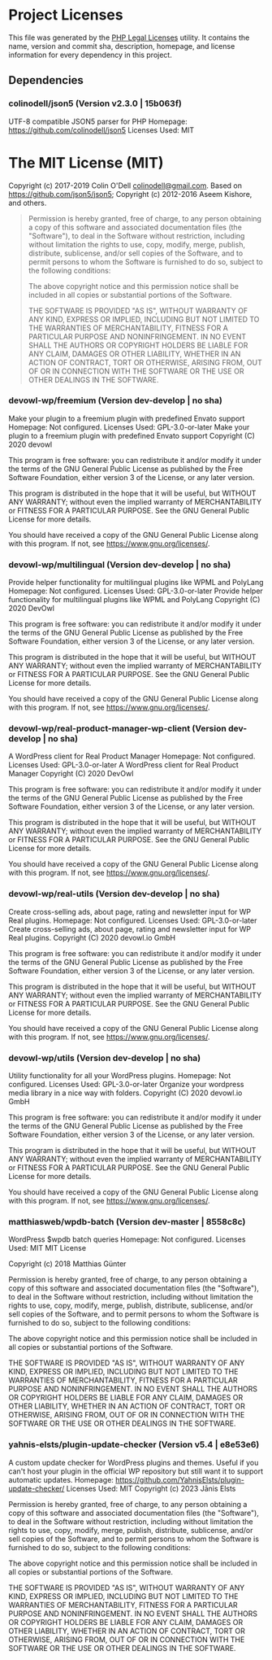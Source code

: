 # Project Licenses
This file was generated by the [PHP Legal Licenses](https://github.com/Comcast/php-legal-licenses) utility. It contains the name, version and commit sha, description, homepage, and license information for every dependency in this project.

## Dependencies

### colinodell/json5 (Version v2.3.0 | 15b063f)
UTF-8 compatible JSON5 parser for PHP
Homepage: https://github.com/colinodell/json5
Licenses Used: MIT
# The MIT License (MIT)

Copyright (c) 2017-2019 Colin O'Dell <colinodell@gmail.com>. Based on https://github.com/json5/json5; Copyright (c) 2012-2016 Aseem Kishore, and others.

> Permission is hereby granted, free of charge, to any person obtaining a copy
> of this software and associated documentation files (the "Software"), to deal
> in the Software without restriction, including without limitation the rights
> to use, copy, modify, merge, publish, distribute, sublicense, and/or sell
> copies of the Software, and to permit persons to whom the Software is
> furnished to do so, subject to the following conditions:
>
> The above copyright notice and this permission notice shall be included in
> all copies or substantial portions of the Software.
>
> THE SOFTWARE IS PROVIDED "AS IS", WITHOUT WARRANTY OF ANY KIND, EXPRESS OR
> IMPLIED, INCLUDING BUT NOT LIMITED TO THE WARRANTIES OF MERCHANTABILITY,
> FITNESS FOR A PARTICULAR PURPOSE AND NONINFRINGEMENT. IN NO EVENT SHALL THE
> AUTHORS OR COPYRIGHT HOLDERS BE LIABLE FOR ANY CLAIM, DAMAGES OR OTHER
> LIABILITY, WHETHER IN AN ACTION OF CONTRACT, TORT OR OTHERWISE, ARISING FROM,
> OUT OF OR IN CONNECTION WITH THE SOFTWARE OR THE USE OR OTHER DEALINGS IN
> THE SOFTWARE.


### devowl-wp/freemium (Version dev-develop | no sha)
Make your plugin to a freemium plugin with predefined Envato support
Homepage: Not configured.
Licenses Used: GPL-3.0-or-later
Make your plugin to a freemium plugin with predefined Envato support
Copyright (C) 2020 devowl

This program is free software: you can redistribute it and/or modify it under the terms of the GNU General Public License as published by the Free Software Foundation, either version 3 of the License, or any later version.

This program is distributed in the hope that it will be useful, but WITHOUT ANY WARRANTY; without even the implied warranty of MERCHANTABILITY or FITNESS FOR A PARTICULAR PURPOSE. See the GNU General Public License for more details.

You should have received a copy of the GNU General Public License along with this program. If not, see <https://www.gnu.org/licenses/>.

### devowl-wp/multilingual (Version dev-develop | no sha)
Provide helper functionality for multilingual plugins like WPML and PolyLang
Homepage: Not configured.
Licenses Used: GPL-3.0-or-later
Provide helper functionality for multilingual plugins like WPML and PolyLang
Copyright (C) 2020 DevOwl

This program is free software: you can redistribute it and/or modify it under the terms of the GNU General Public License as published by the Free Software Foundation, either version 3 of the License, or any later version.

This program is distributed in the hope that it will be useful, but WITHOUT ANY WARRANTY; without even the implied warranty of MERCHANTABILITY or FITNESS FOR A PARTICULAR PURPOSE. See the GNU General Public License for more details.

You should have received a copy of the GNU General Public License along with this program. If not, see <https://www.gnu.org/licenses/>.

### devowl-wp/real-product-manager-wp-client (Version dev-develop | no sha)
A WordPress client for Real Product Manager
Homepage: Not configured.
Licenses Used: GPL-3.0-or-later
A WordPress client for Real Product Manager
Copyright (C) 2020 DevOwl

This program is free software: you can redistribute it and/or modify it under the terms of the GNU General Public License as published by the Free Software Foundation, either version 3 of the License, or any later version.

This program is distributed in the hope that it will be useful, but WITHOUT ANY WARRANTY; without even the implied warranty of MERCHANTABILITY or FITNESS FOR A PARTICULAR PURPOSE. See the GNU General Public License for more details.

You should have received a copy of the GNU General Public License along with this program. If not, see <https://www.gnu.org/licenses/>.

### devowl-wp/real-utils (Version dev-develop | no sha)
Create cross-selling ads, about page, rating and newsletter input for WP Real plugins.
Homepage: Not configured.
Licenses Used: GPL-3.0-or-later
Create cross-selling ads, about page, rating and newsletter input for WP Real plugins.
Copyright (C) 2020 devowl.io GmbH

This program is free software: you can redistribute it and/or modify it under the terms of the GNU General Public License as published by the Free Software Foundation, either version 3 of the License, or any later version.

This program is distributed in the hope that it will be useful, but WITHOUT ANY WARRANTY; without even the implied warranty of MERCHANTABILITY or FITNESS FOR A PARTICULAR PURPOSE. See the GNU General Public License for more details.

You should have received a copy of the GNU General Public License along with this program. If not, see <https://www.gnu.org/licenses/>.

### devowl-wp/utils (Version dev-develop | no sha)
Utility functionality for all your WordPress plugins.
Homepage: Not configured.
Licenses Used: GPL-3.0-or-later
Organize your wordpress media library in a nice way with folders.
Copyright (C) 2020 devowl.io GmbH

This program is free software: you can redistribute it and/or modify it under the terms of the GNU General Public License as published by the Free Software Foundation, either version 3 of the License, or any later version.

This program is distributed in the hope that it will be useful, but WITHOUT ANY WARRANTY; without even the implied warranty of MERCHANTABILITY or FITNESS FOR A PARTICULAR PURPOSE. See the GNU General Public License for more details.

You should have received a copy of the GNU General Public License along with this program. If not, see <https://www.gnu.org/licenses/>.

### matthiasweb/wpdb-batch (Version dev-master | 8558c8c)
WordPress $wpdb batch queries
Homepage: Not configured.
Licenses Used: MIT
MIT License

Copyright (c) 2018 Matthias Günter

Permission is hereby granted, free of charge, to any person obtaining a copy
of this software and associated documentation files (the "Software"), to deal
in the Software without restriction, including without limitation the rights
to use, copy, modify, merge, publish, distribute, sublicense, and/or sell
copies of the Software, and to permit persons to whom the Software is
furnished to do so, subject to the following conditions:

The above copyright notice and this permission notice shall be included in all
copies or substantial portions of the Software.

THE SOFTWARE IS PROVIDED "AS IS", WITHOUT WARRANTY OF ANY KIND, EXPRESS OR
IMPLIED, INCLUDING BUT NOT LIMITED TO THE WARRANTIES OF MERCHANTABILITY,
FITNESS FOR A PARTICULAR PURPOSE AND NONINFRINGEMENT. IN NO EVENT SHALL THE
AUTHORS OR COPYRIGHT HOLDERS BE LIABLE FOR ANY CLAIM, DAMAGES OR OTHER
LIABILITY, WHETHER IN AN ACTION OF CONTRACT, TORT OR OTHERWISE, ARISING FROM,
OUT OF OR IN CONNECTION WITH THE SOFTWARE OR THE USE OR OTHER DEALINGS IN THE
SOFTWARE.


### yahnis-elsts/plugin-update-checker (Version v5.4 | e8e53e6)
A custom update checker for WordPress plugins and themes. Useful if you can't host your plugin in the official WP repository but still want it to support automatic updates.
Homepage: https://github.com/YahnisElsts/plugin-update-checker/
Licenses Used: MIT
Copyright (c) 2023 Jānis Elsts

Permission is hereby granted, free of charge, to any person obtaining a copy of this software and associated documentation files (the "Software"), to deal in the Software without restriction, including without limitation the rights to use, copy, modify, merge, publish, distribute, sublicense, and/or sell copies of the Software, and to permit persons to whom the Software is furnished to do so, subject to the following conditions:

The above copyright notice and this permission notice shall be included in all copies or substantial portions of the Software.

THE SOFTWARE IS PROVIDED "AS IS", WITHOUT WARRANTY OF ANY KIND, EXPRESS OR IMPLIED, INCLUDING BUT NOT LIMITED TO THE WARRANTIES OF MERCHANTABILITY, FITNESS FOR A PARTICULAR PURPOSE AND NONINFRINGEMENT. IN NO EVENT SHALL THE AUTHORS OR COPYRIGHT HOLDERS BE LIABLE FOR ANY CLAIM, DAMAGES OR OTHER LIABILITY, WHETHER IN AN ACTION OF CONTRACT, TORT OR OTHERWISE, ARISING FROM, OUT OF OR IN CONNECTION WITH THE SOFTWARE OR THE USE OR OTHER DEALINGS IN THE SOFTWARE.


